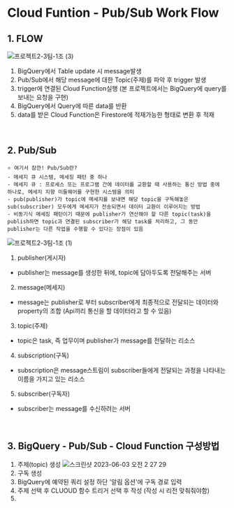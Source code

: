 # Cloud Funtion - Pub/Sub Work Flow

## 1. FLOW

![프로젝트2-3팀-1조 (3)](https://github.com/data-dev-course/project2-team1/assets/57780594/3bbc305e-4574-48c6-bea3-a47dc8b92941)


1. BigQuery에서 Table update 시 message발생
2. Pub/Sub에서 해당 message에 대한 Topic(주제)를 파악 후 trigger 발생
3. trigger에 연결된 Cloud Function실행 (본 프로젝트에서는 BigQuery에 query를 보내는 요청을 구현)
4. BigQuery에서 Query에 따른 data를 반환
5. data를 받은 Cloud Function은 Firestore에 적재가능한 형태로 변환 후 적재

<br>

## 2. Pub/Sub
    ⭐️ 여기서 잠깐! Pub/Sub란?
    - 메세지 큐 시스템, 메세징 패턴 중 하나
    - 메세지 큐 : 프로세스 또는 프로그램 간에 데이터를 교환할 때 사용하는 통신 방법 중에 하나로, 메세지 지향 미들웨어를 구현한 시스템을 의미
    - pub(publisher)가 topic에 메세지를 보내면 해당 topic을 구독해놓은 sub(subscriber) 모두에게 메세지가 전송되면서 데이터 교환이 이루어지는 방법
    - 비동기식 메세징 패턴이기 때문에 publisher가 연산해야 할 다른 topic(task)을 publish하면 topic과 연결된 subscriber가 해당 task를 처리하고, 그 동안 publisher는 다른 작업을 수행할 수 있다는 장점이 있음

![프로젝트2-3팀-1조 (1)](https://github.com/data-dev-course/project2-team1/assets/57780594/c1b1f7a9-ee31-41a5-9575-7cc771acb0ac)
1. publisher(게시자)
  - publisher는 message를 생성한 뒤에, topic에 담아두도록 전달해주는 서버
2. message(메세지)
  - message는 publisher로 부터 subscriber에게 최종적으로 전달되는 데이터와 property의 조합 (Api끼리 통신을 할 데이터라고 할 수 있음)
3. topic(주제)
  - topic은 task, 즉 업무이며 publisher가 message를 전달하는 리소스
4. subscription(구독)
  - subscription은 message스트림이 subscriber들에게 전달되는 과정을 나타내는 이름을 가지고 있는 리소스 
5. subscriber(구독자)
  - subscriber는 message를 수신하려는 서버

<br>

## 3. BigQuery - Pub/Sub - Cloud Function 구성방법
1. 주제(topic) 생성
![스크린샷 2023-06-03 오전 2 27 29](https://github.com/data-dev-course/project2-team1/assets/57780594/f1c6924c-92eb-43cd-a6ce-a79fe56c776d)
2. 구독 생성
3. BigQuery에 예약된 쿼리 설정 하단 '알림 옵션'에 구독 경로 입력
4. 주제 선택 후 CLUOUD 함수 트리거 선택 후 작성 (작성 시 리전 맞춰줘야함)
5.
